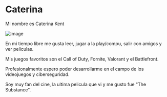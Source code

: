 # Caterina

Mi nombre es Caterina Kent

![image](https://github.com/user-attachments/assets/4c0c4639-8c9d-46c4-875f-4fe91942a844)

En mi tiempo libre me gusta leer, jugar a la play/compu, salir con amigos y ver peliculas.

Mis juegos favoritos son el Call of Duty, Fornite, Valorant y el Battlefront.

Profesionalmente espero poder desarrollarme en el campo de los videojuegos y ciberseguridad.

Soy muy fan del cine, la ultima pelicula que vi y me gusto fue "The Substance".

